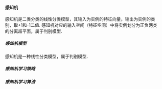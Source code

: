 #### 感知机
感知机是二类分类的线性分类模型，其输入为实例的特征向量，输出为实例的类别，取+1和-1二值. 
感知机对应的输入空间（特征空间）中将实例划分为正负两类的分离超平面，属于判别模型.

##### 感知机模型
感知机是一种线性分类模型，属于判别模型.

##### 感知机学习策略
##### 感知机学习算法
